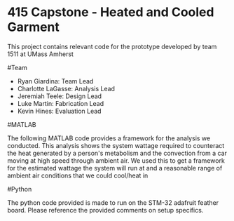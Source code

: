 # 415 Capstone - Heated and Cooled Garment

This project contains relevant code for the prototype developed by team 1511 at UMass Amherst

#Team
- Ryan Giardina: Team Lead
- Charlotte LaGasse: Analysis Lead
- Jeremiah Teele: Design Lead
- Luke Martin: Fabrication Lead
- Kevin Hines: Evaluation Lead

#MATLAB

The following MATLAB code provides a framework for the analysis we conducted. This analysis shows the system wattage required to counteract the heat generated by a person's metabolism and the convection from a car moving at high speed through ambient air. We used this to get a framework for the estimated wattage the system will run at and a reasonable range of ambient air conditions that we could cool/heat in

#Python

The python code provided is made to run on the STM-32 adafruit feather board. Please reference the provided comments on setup specifics.
